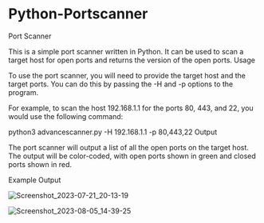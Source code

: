 # Python-Portscanner
Port Scanner

This is a simple port scanner written in Python. It can be used to scan a target host for open ports and returns the version of the open ports.
Usage

To use the port scanner, you will need to provide the target host and the target ports. You can do this by passing the -H and -p options to the program.

For example, to scan the host 192.168.1.1 for the ports 80, 443, and 22, you would use the following command:

python3 advancescanner.py -H 192.168.1.1 -p 80,443,22
Output

The port scanner will output a list of all the open ports on the target host. The output will be color-coded, with open ports shown in green and closed ports shown in red.

Example Output

![Screenshot_2023-07-21_20-13-19](https://github.com/ramseyibe/Python-Portscanner/assets/30157395/41c72217-af44-4cf4-a0af-0f0d0bbd42b3)



![Screenshot_2023-08-05_14-39-25](https://github.com/ramseyibe/Python-Portscanner/assets/30157395/69a41667-4b03-4c9f-a5a1-7fde8436d08c)
